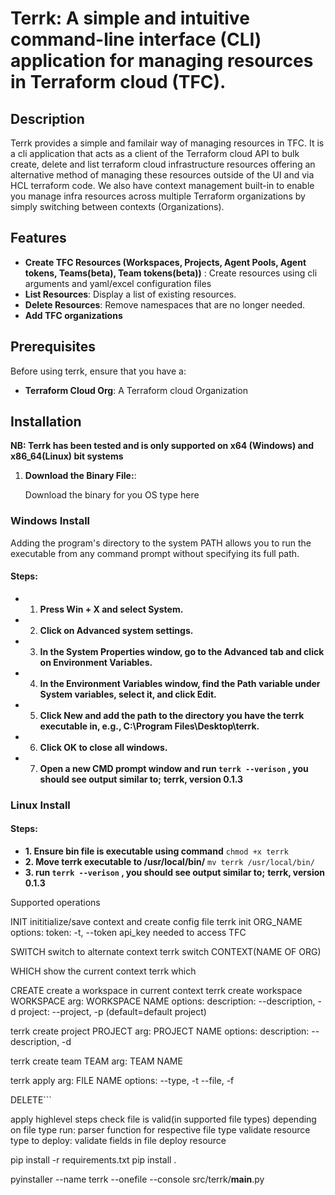 
# Terrk: A simple and intuitive command-line interface (CLI) application for managing resources in Terraform cloud (TFC).

## Description
Terrk provides a simple and familair way of managing resources in TFC. 
It is a cli application that acts as a client of the Terraform cloud API to bulk create, delete and list terraform cloud infrastructure resources offering an alternative method of managing these resources outside of the UI and via HCL terraform code.
We also have context management built-in to enable you manage infra resources across multiple Terraform organizations by simply switching between contexts (Organizations).
## Features

- **Create TFC Resources (Workspaces, Projects, Agent Pools, Agent tokens, Teams(beta), Team tokens(beta))** : Create resources using cli arguments and yaml/excel configuration files
- **List Resources**: Display a list of existing resources.
- **Delete Resources**: Remove namespaces that are no longer needed.
- **Add TFC organizations**

## Prerequisites

Before using terrk, ensure that you have a:

- **Terraform Cloud Org**: A Terraform cloud Organization

## Installation
**NB: Terrk has been tested and is only supported on x64 (Windows) and x86_64(Linux) bit systems** 
1. **Download the Binary File:**:

   Download the binary for you OS type here

### Windows Install
   Adding the program's directory to the system PATH allows you to run the executable from any command prompt without specifying its full path.
#### **Steps:**
  -  1. **Press Win + X and select System.**
  -  2. **Click on Advanced system settings.**
  -  3. **In the System Properties window, go to the Advanced tab and click on Environment Variables.**
  -  4. **In the Environment Variables window, find the Path variable under System variables, select it, and click Edit.**
  -  5. **Click New and add the path to the directory you have the terrk executable in, e.g., C:\Program Files\Desktop\terrk.**
  -  6. **Click OK to close all windows.**
  -  7. **Open a new CMD prompt window and run ```terrk --verison``` , you should see output similar to;** 
    **terrk, version 0.1.3**

### Linux Install
####   **Steps:**
   - **1. Ensure bin file is executable using command** 
        ```chmod +x terrk```
   - **2. Move terrk executable to /usr/local/bin/**
        ```mv terrk /usr/local/bin/```
   - **3. run ```terrk --verison``` , you should see output similar to;** 
    **terrk, version 0.1.3**

Supported operations

INIT
inititialize/save context and create config file
    terrk init ORG_NAME
    options:
        token: -t, --token api_key needed to access TFC 

SWITCH
switch to alternate context
    terrk switch CONTEXT(NAME OF ORG)

WHICH
show the current context
terrk which

CREATE
create a workspace in current context
terrk create workspace WORKSPACE
    arg: WORKSPACE NAME
    options:
      description: --description, -d
      project: --project, -p (default=default project)

terrk create project PROJECT
    arg: PROJECT NAME
    options:
      description: --description, -d

terrk create team TEAM
    arg: TEAM NAME

terrk apply 
    arg: FILE NAME
    options:
      --type, -t
      --file, -f

DELETE```

apply highlevel steps
check file is valid(in supported file types)
depending on file type run:
    parser function for respective file type
    validate resource type to deploy:
        validate fields in file
            deploy resource


pip install -r requirements.txt
pip install .

pyinstaller --name terrk --onefile --console src/terrk/__main__.py
